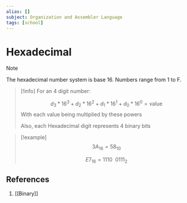 ```yaml
---
alias: []
subject: Organization and Assembler Language
tags: [school]
---
```

# Hexadecimal

>[!note]
> The hexadecimal number system is base 16. Numbers range from 1 to F.

> [!info]
> For an 4 digit number:
> 
> $$d_{3}*16^{3} + d_{2}*16^{2} + d_{1}*16^{1} + d_{0}*16^{0} = \text{value}$$
> With each value being multiplied by these powers
> 
> Also, each Hexadecimal digit represents 4 binary bits

> [!example]
> $${3A}_{16} = {58}_{10}$$
> 
> $${E7}_{16} = {1110 \enspace 0111}_2$$

## References
1. [[Binary]]